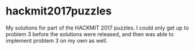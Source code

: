 # hackmit2017puzzles
My solutions for part of the HACKMIT 2017 puzzles. I could only get up to problem 3 before the solutions were released, and then was able to implement problem 3 on my own as well. 
